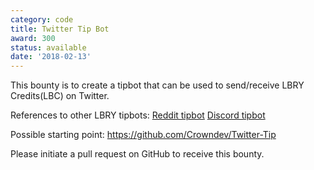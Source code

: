 ```yaml
---
category: code
title: Twitter Tip Bot
award: 300
status: available
date: '2018-02-13'
---
```


This bounty is to create a tipbot that can be used to send/receive LBRY Credits(LBC) on Twitter.  

References to other LBRY tipbots:
[Reddit tipbot](https://github.com/lbryio/lbry-social-tipbot)
[Discord tipbot](https://github.com/lbryio/lbry-tipbot)

Possible starting point:
https://github.com/Crowndev/Twitter-Tip

Please initiate a pull request on GitHub to receive this bounty.
